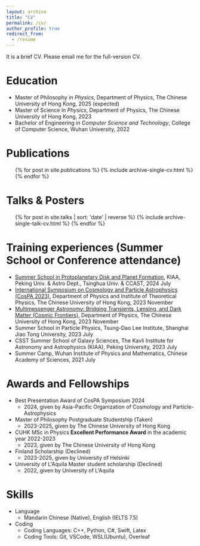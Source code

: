 ```yaml
---
layout: archive
title: "CV"
permalink: /cv/
author_profile: true
redirect_from:
  - /resume
---
```


It is a brief CV. Please email me for the full-version CV.

Education
======
* Master of Philosophy in *Physics*, Department of Physics, The Chinese University of Hong Kong, 2025 (expected)
* Master of Science in *Physics*, Department of Physics, The Chinese University of Hong Kong, 2023
* Bachelor of Engineering in *Computer Science and Technology*, College of Computer Science, Wuhan University, 2022

Publications
======
  <ul>{% for post in site.publications %}
    {% include archive-single-cv.html %}
  {% endfor %}</ul>

Talks & Posters
======
  <ul>{% for post in site.talks | sort: 'date' | reverse %}
    {% include archive-single-talk-cv.html %}
  {% endfor %}</ul>

Training experiences (Summer School or Conference attendance)
======
* [Summer School in Protoplanetary Disk and Planet Formation](https://indico.ihep.ac.cn/event/22148/), KIAA, Peking Univ. & Astro Dept., Tsinghua Univ. & CCAST, 2024 July
* [International Symposium on Cosmology and Particle Astrophysics (CosPA 2023)](https://www.phy.cuhk.edu.hk/CosPA2023/index.php), Department of Physics and Institute of Theoretical Physics, The Chinese University of Hong Kong, 2023 November
* [Multimessenger Astronomy: Bridging Transients, Lensing, and Dark Matter (Cosmic Frontiers)](https://www.phy.cuhk.edu.hk/events/multimessenger-astronomy2023/), Department of Physics, The Chinese University of Hong Kong, 2023 November
* Summer School in Particle Physics, Tsung-Dao Lee Institute, Shanghai Jiao Tong University, 2023 July
* CSST Summer School of Galaxy Sciences, The Kavli Institute for Astronomy and Astrophysics (KIAA), Peking University, 2023 July
* Summer Camp, Wuhan Institute of Physics and Mathematics, Chinese Academy of Sciences, 2021 July

Awards and Fellowships
======
* Best Presentation Award of CosPA Symposium 2024
  * 2024, given by Asia-Pacific Organization of Cosmology and Particle-Astrophysics
* Master of Philosophy Postgraduate Studentship (Taken)
  * 2023-2025, given by The Chinese University of Hong Kong
* CUHK MSc in Physics **Excellent Performance Award** in the academic year 2022-2023
  * 2023, given by The Chinese University of Hong Kong
* Finland Scholarship (Declined)
  * 2023-2025, given by University of Helsinki
* University of L'Aquila Master student scholarship (Declined)
  * 2022, given by University of L'Aquila

Skills
======
* Language
  * Mandarin Chinese (Native), English (IELTS 7.5)
* Coding
  * Coding Languages: C++, Python, C#, Swift, Latex
  * Coding Tools: Git, VSCode, WSL(Ubuntu), Overleaf